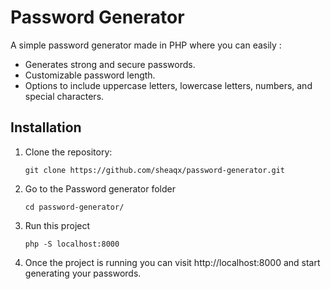 # Password Generator

A simple password generator made in PHP where you can easily :

- Generates strong and secure passwords.
- Customizable password length.
- Options to include uppercase letters, lowercase letters, numbers, and special characters.

## Installation

1. Clone the repository:

   ```
   git clone https://github.com/sheaqx/password-generator.git
   ```
2. Go to the Password generator folder 
    ```
    cd password-generator/
    ```
3. Run this project

   ```
   php -S localhost:8000
   ```

4. Once the project is running you can visit http://localhost:8000 and start generating your passwords.
